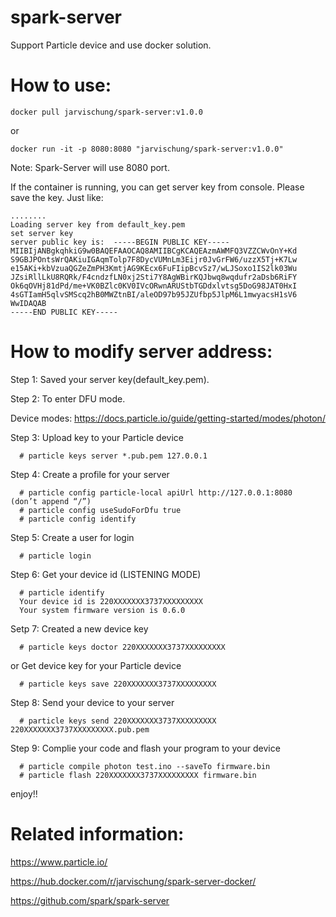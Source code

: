 # spark-server
Support Particle device and use docker solution.

# How to use:
```
docker pull jarvischung/spark-server:v1.0.0
```
or
```
docker run -it -p 8080:8080 "jarvischung/spark-server:v1.0.0"
```
Note: Spark-Server will use 8080 port.

If the container is running, you can get server key from console. Please save the key.
Just like:
```
........
Loading server key from default_key.pem
set server key
server public key is:  -----BEGIN PUBLIC KEY-----
MIIBIjANBgkqhkiG9w0BAQEFAAOCAQ8AMIIBCgKCAQEAzmAWMFQ3VZZCWvOnY+Kd
S9GBJPOntsWrQAKiuIGAqmTolp7F8DycVUMnLm3Eijr0JvGrFW6/uzzX5Tj+K7Lw
e15AKi+kbVzuaQGZeZmPH3KmtjAG9KEcx6FuFIipBcvSz7/wLJSoxo1IS2lk03Wu
JZsiRllLkU8RQRk/F4cndzfLN0xj2Sti7Y8AgWBirKQJbwq8wqdufr2aDsb6RiFY
Ok6qOVHj81dPd/me+VK0BZlc0KV0IVcORwnARUStbTGDdxlvtsg5DoG98JAT0HxI
4sGTIamH5qlvSMScq2hB0MWZtnBI/aleOD97b95JZUfbp5JlpM6L1mwyacsH1sV6
WwIDAQAB
-----END PUBLIC KEY-----

```
# How to modify server address:
Step 1: Saved your server key(default_key.pem).

Step 2: To enter DFU mode.

Device modes: https://docs.particle.io/guide/getting-started/modes/photon/

Step 3: Upload key to your Particle device 
```
  # particle keys server *.pub.pem 127.0.0.1
```
Step 4: Create a profile for your server
```
  # particle config particle-local apiUrl http://127.0.0.1:8080  (don’t append “/”)
  # particle config useSudoForDfu true
  # particle config identify
```
Step 5: Create a user for login
```
  # particle login
```
Step 6: Get your device id (LISTENING MODE)
```
  # particle identify
  Your device id is 220XXXXXXX3737XXXXXXXXX
  Your system firmware version is 0.6.0
```
Setp 7: Created a new device key
```
  # particle keys doctor 220XXXXXXX3737XXXXXXXXX
```
or Get device key for your Particle device
```
  # particle keys save 220XXXXXXX3737XXXXXXXXX
```
Step 8: Send your device to your server
```
  # particle keys send 220XXXXXXX3737XXXXXXXXX 220XXXXXXX3737XXXXXXXXX.pub.pem
```
Step 9: Complie your code and flash your program to your device
```
  # particle compile photon test.ino --saveTo firmware.bin
  # particle flash 220XXXXXXX3737XXXXXXXXX firmware.bin
```

enjoy!!

# Related information:

https://www.particle.io/

https://hub.docker.com/r/jarvischung/spark-server-docker/

https://github.com/spark/spark-server
